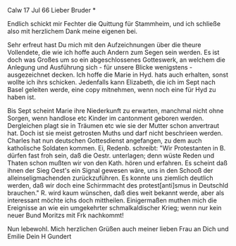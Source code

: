  Calw 17 Jul 66
Lieber Bruder <Ostertag>*

Endlich schickt mir Fechter die Quittung für Stammheim, und ich schließe also mit herzlichem Dank meine eigenen bei.

Sehr erfreut hast Du mich mit den Aufzeichnungen über die theure Vollendete, die wie ich hoffe auch Andern zum Segen sein werden. Es ist doch was Großes um so ein abgeschlossenes Gotteswerk, an welchem die Anlegung und Ausführung sich - für unsere Blicke wenigstens - ausgezeichnet decken. Ich hoffe die Marie in Hyd. hats auch erhalten, sonst wollte ich ihrs schicken. Jedenfalls kann Elizabeth, die ich im Sept nach Basel geleiten werde, eine copy mitnehmen, wenn noch eine für Hyd zu haben ist.

Bis Sept scheint Marie ihre Niederkunft zu erwarten, manchmal nicht ohne Sorgen, wenn handlose etc Kinder im cantonment geboren werden. Dergleichen plagt sie in Träumen etc wie sie der Mutter schon anvertraut hat. Doch ist sie meist getrosten Muths und darf nicht beschrieen werden. Charles hat nun deutschen Gottesdienst angefangen, zu dem auch katholische Soldaten kommen. 
Ei, Redenb. schreibt: "Wir Protestanten in B. dürfen fast froh sein, daß die Oestr. unterlagen; denn wüste Reden und Thaten schon mußten wir von den Kath. hören und erfahren. Es scheint daß ihnen der Sieg Oest's ein Signal gewesen wäre, uns in den Schooß der alleinseligmachenden zurückzuführen. Es konnte uns ziemlich deutlich werden, daß wir doch eine Schirmmacht des protest[anti]smus in Deutschld brauchen." R. wird kaum wünschen, daß dies weit bekannt werde, aber als interessant möchte ichs doch mittheilen. Einigermaßen muthen mich die Ereignisse an wie ein umgekehrter schmalkaldischer Krieg; wenn nur kein neuer Bund Moritzs mit Frk nachkommt!

Nun lebewohl. Mich herzlichen Grüßen auch meiner lieben Frau an Dich und Emilie
 Dein
 H Gundert

